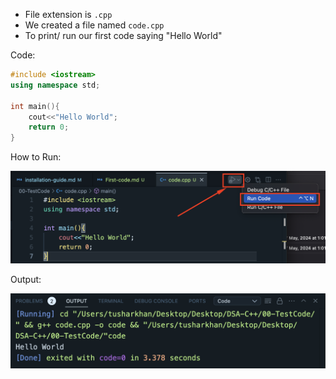 -  File extension is `.cpp`
-  We created a file named `code.cpp`
-  To print/ run our first code saying "Hello World"

Code:

```c++
#include <iostream>
using namespace std;

int main(){
    cout<<"Hello World";
    return 0;
}
```

How to Run:

![how to run code](image.png)

Output:

![output](image-1.png)
